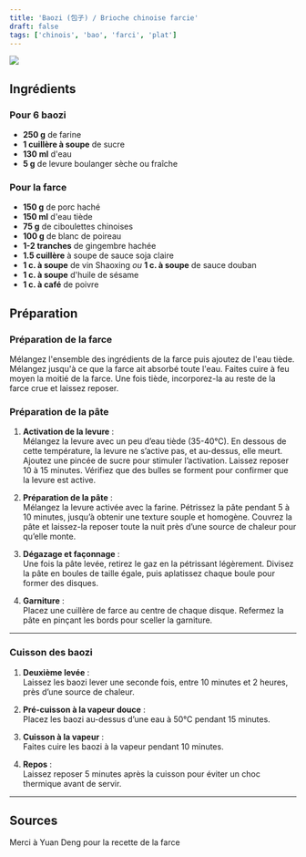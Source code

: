 ```yaml
---
title: 'Baozi (包子) / Brioche chinoise farcie'
draft: false
tags: ['chinois', 'bao', 'farci', 'plat']
---
```


![](../images/mantou.jpg)

## Ingrédients

### Pour 6 baozi

- **250 g** de farine
- **1 cuillère à soupe** de sucre
- **130 ml** d'eau
- **5 g** de levure boulanger sèche ou fraîche

### Pour la farce

- **150 g** de porc haché
- **150 ml** d'eau tiède
- **75 g** de ciboulettes chinoises
- **100 g** de blanc de poireau
- **1-2 tranches** de gingembre hachée
- **1.5 cuillère** à soupe de sauce soja claire
- **1 c. à soupe** de vin Shaoxing *ou* **1 c. à soupe** de sauce douban
- **1 c. à soupe** d'huile de sésame
- **1 c. à café** de poivre

<!-- section -->
## Préparation

### Préparation de la farce

Mélangez l'ensemble des ingrédients de la farce puis ajoutez de l'eau tiède. Mélangez jusqu'à ce que la farce ait absorbé toute l'eau. Faites cuire à feu moyen la moitié de la farce. Une fois tiède, incorporez-la au reste de la farce crue et laissez reposer.

### Préparation de la pâte

1. **Activation de la levure** :  
   Mélangez la levure avec un peu d’eau tiède (35-40°C). En dessous de cette température, la levure ne s’active pas, et au-dessus, elle meurt. Ajoutez une pincée de sucre pour stimuler l’activation. Laissez reposer 10 à 15 minutes. Vérifiez que des bulles se forment pour confirmer que la levure est active.  

2. **Préparation de la pâte** :  
   Mélangez la levure activée avec la farine. Pétrissez la pâte pendant 5 à 10 minutes, jusqu’à obtenir une texture souple et homogène. Couvrez la pâte et laissez-la reposer toute la nuit près d’une source de chaleur pour qu’elle monte.  

3. **Dégazage et façonnage** :  
   Une fois la pâte levée, retirez le gaz en la pétrissant légèrement. Divisez la pâte en boules de taille égale, puis aplatissez chaque boule pour former des disques.  

4. **Garniture** :  
   Placez une cuillère de farce au centre de chaque disque. Refermez la pâte en pinçant les bords pour sceller la garniture.

---

### Cuisson des baozi

1. **Deuxième levée** :  
   Laissez les baozi lever une seconde fois, entre 10 minutes et 2 heures, près d’une source de chaleur.  

2. **Pré-cuisson à la vapeur douce** :  
   Placez les baozi au-dessus d’une eau à 50°C pendant 15 minutes.  

3. **Cuisson à la vapeur** :  
   Faites cuire les baozi à la vapeur pendant 10 minutes.  

4. **Repos** :  
   Laissez reposer 5 minutes après la cuisson pour éviter un choc thermique avant de servir.  

---

## Sources

Merci à Yuan Deng pour la recette de la farce
